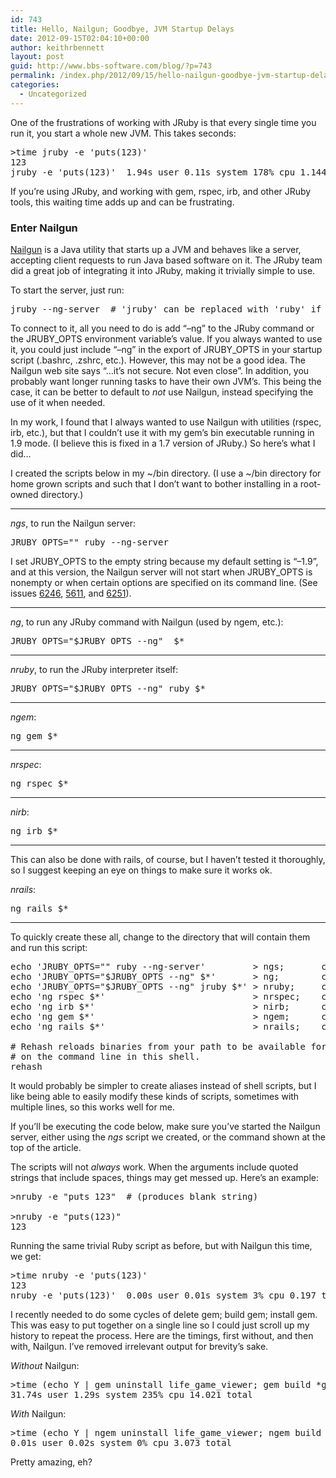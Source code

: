 ```yaml
---
id: 743
title: Hello, Nailgun; Goodbye, JVM Startup Delays
date: 2012-09-15T02:04:10+00:00
author: keithrbennett
layout: post
guid: http://www.bbs-software.com/blog/?p=743
permalink: /index.php/2012/09/15/hello-nailgun-goodbye-jvm-startup-delays/
categories:
  - Uncategorized
---
```

One of the frustrations of working with JRuby is that every single time you run it, you start a whole new JVM. This takes seconds:

<pre class="brush: plain; title: ; notranslate" title="">&gt;time jruby -e 'puts(123)'
123
jruby -e 'puts(123)'  1.94s user 0.11s system 178% cpu 1.144 total
</pre>

If you&#8217;re using JRuby, and working with gem, rspec, irb, and other JRuby tools, this waiting time adds up and can be frustrating.

### Enter Nailgun

[Nailgun](http://www.martiansoftware.com/nailgun/ "http://www.martiansoftware.com/nailgun/") is a Java utility that starts up a JVM and behaves like a server, accepting client requests to run Java based software on it. The JRuby team did a great job of integrating it into JRuby, making it trivially simple to use.

<!--more-->

To start the server, just run:

<pre class="brush: plain; title: ; notranslate" title="">jruby --ng-server  # 'jruby' can be replaced with 'ruby' if running in rvm
</pre>

To connect to it, all you need to do is add &#8220;&#8211;ng&#8221; to the JRuby command or the JRUBY\_OPTS environment variable&#8217;s value. If you always wanted to use it, you could just include &#8220;&#8211;ng&#8221; in the export of JRUBY\_OPTS in your startup script (.bashrc, .zshrc, etc.). However, this may not be a good idea. The Nailgun web site says &#8220;&#8230;it&#8217;s not secure. Not even close&#8221;. In addition, you probably want longer running tasks to have their own JVM&#8217;s. This being the case, it can be better to default to _not_ use Nailgun, instead specifying the use of it when needed.

In my work, I found that I always wanted to use Nailgun with utilities (rspec, irb, etc.), but that I couldn&#8217;t use it with my gem&#8217;s bin executable running in 1.9 mode. (I believe this is fixed in a 1.7 version of JRuby.) So here&#8217;s what I did&#8230;

I created the scripts below in my ~/bin directory. (I use a ~/bin directory for home grown scripts and such that I don&#8217;t want to bother installing in a root-owned directory.)

* * *

_ngs_, to run the Nailgun server:

<pre class="brush: plain; title: ; notranslate" title="">JRUBY_OPTS="" ruby --ng-server
</pre>

I set JRUBY\_OPTS to the empty string because my default setting is &#8220;&#8211;1.9&#8221;, and at this version, the Nailgun server will not start when JRUBY\_OPTS is nonempty or when certain options are specified on its command line. (See issues [6246](http://jira.codehaus.org/browse/JRUBY-6246), [5611](http://jira.codehaus.org/browse/JRUBY-5611), and [6251](http://jira.codehaus.org/browse/JRUBY-6251)).

* * *

_ng_, to run any JRuby command with Nailgun (used by ngem, etc.):

<pre class="brush: plain; title: ; notranslate" title="">JRUBY_OPTS="$JRUBY_OPTS --ng"  $*
</pre>

* * *

_nruby_, to run the JRuby interpreter itself:

<pre class="brush: plain; title: ; notranslate" title="">JRUBY_OPTS="$JRUBY_OPTS --ng" ruby $*
</pre>

* * *

_ngem_:

<pre class="brush: plain; title: ; notranslate" title="">ng gem $*
</pre>

* * *

_nrspec_:

<pre class="brush: plain; title: ; notranslate" title="">ng rspec $*
</pre>

* * *

_nirb_:

<pre class="brush: plain; title: ; notranslate" title="">ng irb $*
</pre>

* * *

This can also be done with rails, of course, but I haven&#8217;t tested it thoroughly, so I suggest keeping an eye on things to make sure it works ok.

_nrails_:

<pre class="brush: plain; title: ; notranslate" title="">ng rails $*
</pre>

* * *

To quickly create these all, change to the directory that will contain them and run this script:

<pre class="brush: plain; title: ; notranslate" title="">echo 'JRUBY_OPTS="" ruby --ng-server'         &gt; ngs;       chmod +x ngs
echo 'JRUBY_OPTS="$JRUBY_OPTS --ng" $*'       &gt; ng;        chmod +x ng
echo 'JRUBY_OPTS="$JRUBY_OPTS --ng" jruby $*' &gt; nruby;     chmod +x nruby
echo 'ng rspec $*'                            &gt; nrspec;    chmod +x nrspec
echo 'ng irb $*'                              &gt; nirb;      chmod +x nirb
echo 'ng gem $*'                              &gt; ngem;      chmod +x ngem
echo 'ng rails $*'                            &gt; nrails;    chmod +x nrails

# Rehash reloads binaries from your path to be available for autocompletion
# on the command line in this shell.
rehash
</pre>

It would probably be simpler to create aliases instead of shell scripts, but I like being able to easily modify these kinds of scripts, sometimes with multiple lines, so this works well for me.

If you&#8217;ll be executing the code below, make sure you&#8217;ve started the Nailgun server, either using the _ngs_ script we created, or the command shown at the top of the article.

The scripts will not _always_ work. When the arguments include quoted strings that include spaces, things may get messed up. Here&#8217;s an example:

<pre class="brush: plain; title: ; notranslate" title="">&gt;nruby -e "puts 123"  # (produces blank string)

&gt;nruby -e "puts(123)"
123
</pre>

Running the same trivial Ruby script as before, but with Nailgun this time, we get:

<pre class="brush: plain; title: ; notranslate" title="">&gt;time nruby -e 'puts(123)'
123
nruby -e 'puts(123)'  0.00s user 0.01s system 3% cpu 0.197 total
</pre>

I recently needed to do some cycles of delete gem; build gem; install gem. This was easy to put together on a single line so I could just scroll up my history to repeat the process. Here are the timings, first without, and then with, Nailgun. I&#8217;ve removed irrelevant output for brevity&#8217;s sake.

_Without_ Nailgun:

<pre class="brush: plain; title: ; notranslate" title="">&gt;time (echo Y | gem uninstall life_game_viewer; gem build *gemspec; gem install life_game_viewer)
31.74s user 1.29s system 235% cpu 14.021 total
</pre>

_With_ Nailgun:

<pre class="brush: plain; title: ; notranslate" title="">&gt;time (echo Y | ngem uninstall life_game_viewer; ngem build *gemspec; ngem install life_game_viewer)
0.01s user 0.02s system 0% cpu 3.073 total
</pre>

Pretty amazing, eh?